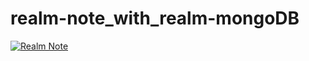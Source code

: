 # realm-note_with_realm-mongoDB
[![Realm Note](https://skills.thijs.gg/icons?i=kotlin,realm)](https://skills.thijs.gg)
